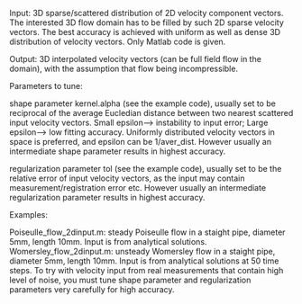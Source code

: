 Input: 3D sparse/scattered distribution of 2D velocity component vectors. The interested 3D flow domain has to be filled by such 2D sparse velocity vectors. The best accuracy is achieved with uniform as well as dense 3D distribution of velocity vectors. Only Matlab code is given.

Output: 3D interpolated velocity vectors (can be full field flow in the domain), with the assumption that flow being incompressible.

Parameters to tune:

shape parameter kernel.alpha (see the example code), usually set to be reciprocal of the average Eucledian distance between two nearest scattered input velocity vectors. Small epsilon--> instability to input error; Large epsilon--> low fitting accuracy. Uniformly distributed velocity vectors in space is preferred, and epsilon can be 1/aver_dist. However usually an intermediate shape parameter results in highest accuracy.

regularization parameter tol (see the example code), usually set to be the relative error of input velocity vectors, as the input may contain measurement/registration error etc. However usually an intermediate regularization parameter results in highest accuracy.

Examples:

Poiseulle_flow_2dinput.m: steady Poiseulle flow in a staight pipe, diameter 5mm, length 10mm. Input is from analytical solutions.
Womersley_flow_2dinput.m: unsteady Womersley flow in a staight pipe, diameter 5mm, length 10mm. Input is from analytical solutions at 50 time steps.
To try with velocity input from real measurements that contain high level of noise, you must tune shape parameter and regularization parameters very carefully for high accuracy.
